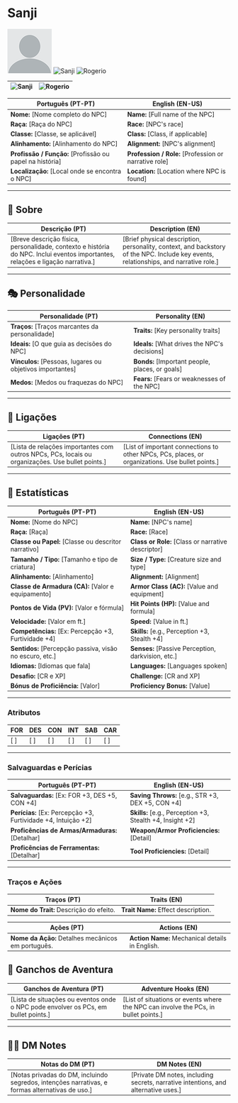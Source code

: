 # Sanji

![Nome do NPC](docs/assets/npc/npc_blank.png)
![Sanji](pc_arkos_vasell.png)
![Rogerio](pc_dustin_thorne_01.jpg)

|![Sanji](pc_arkos_vasell.png)|![Rogerio](pc_dustin_thorne_01.jpg)|
| -------------------------------------------------------- | ------------------------------------------------------ |

| **Português (PT-PT)**                                    | **English (EN-US)**                                    |
| -------------------------------------------------------- | ------------------------------------------------------ |
| **Nome:** [Nome completo do NPC]                         | **Name:** [Full name of the NPC]                       |
| **Raça:** [Raça do NPC]                                 | **Race:** [NPC's race]                                |
| **Classe:** [Classe, se aplicável]                       | **Class:** [Class, if applicable]                     |
| **Alinhamento:** [Alinhamento do NPC]                    | **Alignment:** [NPC's alignment]                      |
| **Profissão / Função:** [Profissão ou papel na história] | **Profession / Role:** [Profession or narrative role] |
| **Localização:** [Local onde se encontra o NPC]          | **Location:** [Location where NPC is found]            |

---

## 📖 Sobre

| **Descrição (PT)**                                                                                                             | **Description (EN)**                                                                                                                 |
| ------------------------------------------------------------------------------------------------------------------------------ | ------------------------------------------------------------------------------------------------------------------------------------ |
| [Breve descrição física, personalidade, contexto e história do NPC. Inclui eventos importantes, relações e ligação narrativa.] | [Brief physical description, personality, context, and backstory of the NPC. Include key events, relationships, and narrative role.] |

---

## 🎭 Personalidade

| **Personalidade (PT)**                                      | **Personality (EN)**                                   |
| ------------------------------------------------------------ | ------------------------------------------------------ |
| **Traços:** [Traços marcantes da personalidade]              | **Traits:** [Key personality traits]                   |
| **Ideais:** [O que guia as decisões do NPC]                  | **Ideals:** [What drives the NPC's decisions]          |
| **Vínculos:** [Pessoas, lugares ou objetivos importantes]   | **Bonds:** [Important people, places, or goals]        |
| **Medos:** [Medos ou fraquezas do NPC]                       | **Fears:** [Fears or weaknesses of the NPC]            |

---

## 🔗 Ligações

| **Ligações (PT)**                                                                                      | **Connections (EN)**                                                                                   |
| ------------------------------------------------------------------------------------------------------ | ------------------------------------------------------------------------------------------------------ |
| [Lista de relações importantes com outros NPCs, PCs, locais ou organizações. Use bullet points.]       | [List of important connections to other NPCs, PCs, places, or organizations. Use bullet points.]       |

---
<!-- 🔒 DM-ONLY SECTION BELOW -->

## 🧩 Estatísticas

| **Português (PT-PT)**                                     | **English (EN-US)**                                    |
| ---------------------------------------------------------- | ------------------------------------------------------ |
| **Nome:** [Nome do NPC]                                    | **Name:** [NPC's name]                                 |
| **Raça:** [Raça]                                           | **Race:** [Race]                                       |
| **Classe ou Papel:** [Classe ou descritor narrativo]       | **Class or Role:** [Class or narrative descriptor]     |
| **Tamanho / Tipo:** [Tamanho e tipo de criatura]           | **Size / Type:** [Creature size and type]              |
| **Alinhamento:** [Alinhamento]                             | **Alignment:** [Alignment]                             |
| **Classe de Armadura (CA):** [Valor e equipamento]         | **Armor Class (AC):** [Value and equipment]            |
| **Pontos de Vida (PV):** [Valor e fórmula]                 | **Hit Points (HP):** [Value and formula]               |
| **Velocidade:** [Valor em ft.]                             | **Speed:** [Value in ft.]                              |
| **Competências:** [Ex: Percepção +3, Furtividade +4]       | **Skills:** [e.g., Perception +3, Stealth +4]          |
| **Sentidos:** [Percepção passiva, visão no escuro, etc.]   | **Senses:** [Passive Perception, darkvision, etc.]     |
| **Idiomas:** [Idiomas que fala]                            | **Languages:** [Languages spoken]                      |
| **Desafio:** [CR e XP]                                     | **Challenge:** [CR and XP]                             |
| **Bónus de Proficiência:** [Valor]                         | **Proficiency Bonus:** [Value]                         |

---

### Atributos

| **FOR** | **DES** | **CON** | **INT** | **SAB** | **CAR** |
| ------- | ------- | ------- | ------- | ------- | ------- |
| [ ]     | [ ]     | [ ]     | [ ]     | [ ]     | [ ]     |

---

### Salvaguardas e Perícias

| **Português (PT-PT)**                                      | **English (EN-US)**                                     |
| ----------------------------------------------------------- | ------------------------------------------------------- |
| **Salvaguardas:** [Ex: FOR +3, DES +5, CON +4]              | **Saving Throws:** [e.g., STR +3, DEX +5, CON +4]       |
| **Perícias:** [Ex: Percepção +3, Furtividade +4, Intuição +2] | **Skills:** [e.g., Perception +3, Stealth +4, Insight +2] |
| **Proficências de Armas/Armaduras:** [Detalhar]            | **Weapon/Armor Proficiencies:** [Detail]                |
| **Proficências de Ferramentas:** [Detalhar]                 | **Tool Proficiencies:** [Detail]                        |

---

### Traços e Ações

| **Traços (PT)**                          | **Traits (EN)**                         |
| ---------------------------------------- | --------------------------------------- |
| **Nome do Trait:** Descrição do efeito.  | **Trait Name:** Effect description.     |

| **Ações (PT)**                                     | **Actions (EN)**                                  |
| --------------------------------------------------- | ------------------------------------------------- |
| **Nome da Ação:** Detalhes mecânicos em português. | **Action Name:** Mechanical details in English.   |

## 🎲 Ganchos de Aventura

| **Ganchos de Aventura (PT)**                                                                    | **Adventure Hooks (EN)**                                                                    |
| ------------------------------------------------------------------------------------------------ | ------------------------------------------------------------------------------------------- |
| [Lista de situações ou eventos onde o NPC pode envolver os PCs, em bullet points.]              | [List of situations or events where the NPC can involve the PCs, in bullet points.]         |

---

## 🧑‍💻 DM Notes

| **Notas do DM (PT)**                                                                            | **DM Notes (EN)**                                                                          |
| ------------------------------------------------------------------------------------------------ | ------------------------------------------------------------------------------------------ |
| [Notas privadas do DM, incluindo segredos, intenções narrativas, e formas alternativas de uso.] | [Private DM notes, including secrets, narrative intentions, and alternative uses.]         |
